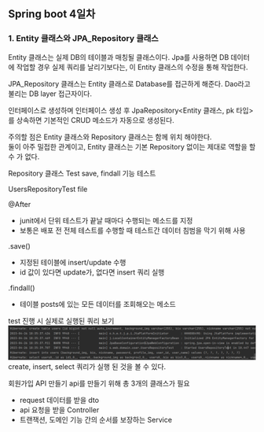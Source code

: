 Spring boot 4일차
---

### 1. Entity 클래스와 JPA_Repository 클래스

Entity 클래스는 실제 DB의 테이블과 매칭될 클래스이다. Jpa를 사용하면 DB 데이터에 작업할 경우
실제 쿼리를 날리기보다는, 이 Entity 클래스의 수정을 통해 작업한다.

JPA_Repository 클래스는 Entity 클래스로 Database를 접근하게 해준다.
Dao라고 불리는 DB layer 접근자이다.

인터페이스로 생성하며 인터페이스 생성 후 JpaRepository<Entity 클래스, pk 타입>를 상속하면
기본적인 CRUD 메소드가 자동으로 생성된다.

주의할 점은 Entity 클래스와 Repository 클래스는 함께 위치 해야한다.  
둘이 아주 밀접한 관계이고, Entity 클래스는 기본 Repository 없이는 제대로 역할을 할 수 가 없다.

Repository 클래스 Test
save, findall 기능 테스트

UsersRepositoryTest file

@After
- junit에서 단위 테스트가 끝날 때마다 수행되는 메소드를 지정
- 보통은 배포 전 전체 테스트를 수행할 때 테스트간 데이터 침범을 막기 위해 사용

.save()
- 지정된 테이블에 insert/update 수행
- id 값이 있다면 update가, 없다면 insert 쿼리 실행

.findall()
- 테이블 posts에 있는 모든 데이터를 조회해오는 메소드

test 진행 시 실제로 실행된 쿼리 보기
![img_2.png](img_2.png)
create, insert, select 쿼리가 실행 된 것을 볼 수 있다.


회원가입 API 만들기
api를 만들기 위해 총 3개의 클래스가 필요
- request 데이터를 받을 dto
- api 요청을 받을 Controller
- 트랜잭션, 도메인 기능 간의 순서를 보장하는 Service


